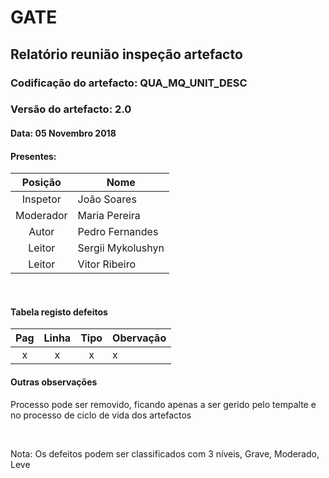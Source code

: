 # GATE
## Relatório reunião inspeção artefacto
### Codificação do artefacto: QUA_MQ_UNIT_DESC
### Versão do artefacto: 2.0
#### Data: 05 Novembro 2018
#### Presentes:
|Posição|Nome
|:---:|---
|Inspetor|João Soares
|Moderador|Maria Pereira
|Autor|Pedro Fernandes
|Leitor|Sergii Mykolushyn
|Leitor|Vitor Ribeiro


</br>

#### Tabela registo defeitos
|Pag|Linha|Tipo|Obervação
|:---:|:---:|:---:|---
|x|x|x|x

#### Outras observações
Processo pode ser removido, ficando apenas a ser gerido pelo tempalte e no processo de ciclo de vida dos artefactos

</br>

Nota: Os defeitos podem ser classificados com 3 níveis, Grave, Moderado, Leve